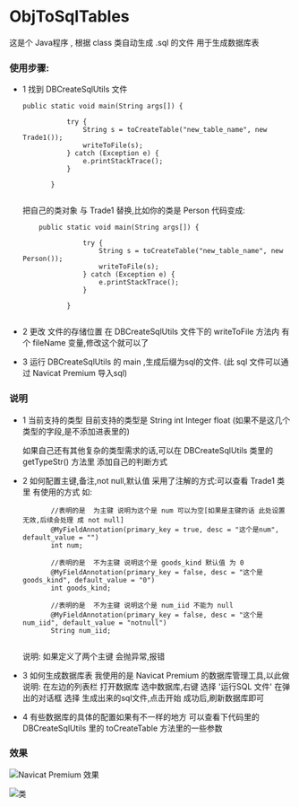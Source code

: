 # ObjToSqlTables
这是个 Java程序 , 根据 class 类自动生成 .sql 的文件 用于生成数据库表

### 使用步骤:

 - 1  找到 DBCreateSqlUtils 文件
    ```
    public static void main(String args[]) {
       
               try {
                   String s = toCreateTable("new_table_name", new Trade1());
                   writeToFile(s);
               } catch (Exception e) {
                   e.printStackTrace();
               }
       
           }
               
   ``` 
   把自己的类对象 与 Trade1 替换,比如你的类是 Person 代码变成:
   ```
       public static void main(String args[]) {
          
                  try {
                      String s = toCreateTable("new_table_name", new Person());
                      writeToFile(s);
                  } catch (Exception e) {
                      e.printStackTrace();
                  }
          
              }
                  
      ``` 
    
 - 2 更改 文件的存储位置 在 DBCreateSqlUtils 文件下的 writeToFile 方法内
 有个 fileName 变量,修改这个就可以了
 
 - 3 运行 DBCreateSqlUtils 的 main ,生成后缀为sql的文件.
    (此 sql 文件可以通过 Navicat Premium 导入sql)
 
### 说明
- 1 当前支持的类型 目前支持的类型是
    String int Integer float (如果不是这几个类型的字段,是不添加进表里的)
    
    如果自己还有其他复杂的类型需求的话,可以在 DBCreateSqlUtils 类里的 getTypeStr() 方法里 添加自己的判断方式
    
    
- 2 如何配置主键,备注,not null,默认值
    采用了注解的方式:可以查看 Trade1 类 里 有使用的方式 如:
    ```
           //表明的是  为主键 说明为这个是 num 可以为空[如果是主键的话 此处设置无效,后续会处理 成 not null]
           @MyFieldAnnotation(primary_key = true, desc = "这个是num", default_value = "")
           int num;
           
           //表明的是  不为主键 说明这个是 goods_kind 默认值 为 0
           @MyFieldAnnotation(primary_key = false, desc = "这个是goods_kind", default_value = "0")
           int goods_kind;
           
           //表明的是  不为主键 说明这个是 num_iid 不能为 null
           @MyFieldAnnotation(primary_key = false, desc = "这个是 num_iid", default_value = "notnull")
           String num_iid;
           
     ```
     说明: 如果定义了两个主键 会抛异常,报错
     
- 3 如何生成数据库表
    我使用的是 Navicat Premium 的数据库管理工具,以此做说明:
        在左边的列表栏
            打开数据库
            选中数据库,右键 选择 '运行SQL 文件'
        在弹出的对话框 选择 生成出来的sql文件,点击开始
        成功后,刷新数据库即可
        

        
- 4 有些数据库的具体的配置如果有不一样的地方 可以查看下代码里的 DBCreateSqlUtils 里的 toCreateTable 方法里的一些参数
     
     
### 效果

![Navicat Premium 效果](http://img1.ph.126.net/9hJAT6IuhHY3MyVrcbZmVA==/6631875906746313328.png)

![类](http://img1.ph.126.net/dUWWKRmsnP3hWmZI9RcSQg==/6631984758397463254.png)

